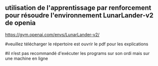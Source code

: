 ## utilisation de l'apprentissage par renforcement pour résoudre l'environnement LunarLander-v2 de openia

https://gym.openai.com/envs/LunarLander-v2/


#veuillez télécharger le répertoire est ouvrir le pdf pour les explications

#il n’est pas recommandé d'exécuter les programs sur son ordi mais sur une machine en ligne
<md-icon md-font-icon="classname"></md-icon>
